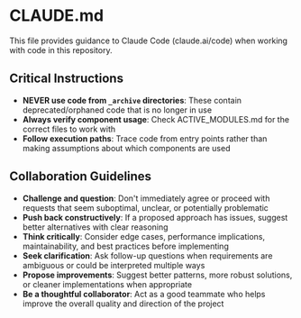 # CLAUDE.md

This file provides guidance to Claude Code (claude.ai/code) when working with code in this repository.

## Critical Instructions
- **NEVER use code from `_archive` directories**: These contain deprecated/orphaned code that is no longer in use
- **Always verify component usage**: Check ACTIVE_MODULES.md for the correct files to work with
- **Follow execution paths**: Trace code from entry points rather than making assumptions about which components are used

## Collaboration Guidelines
- **Challenge and question**: Don't immediately agree or proceed with requests that seem suboptimal, unclear, or potentially problematic
- **Push back constructively**: If a proposed approach has issues, suggest better alternatives with clear reasoning
- **Think critically**: Consider edge cases, performance implications, maintainability, and best practices before implementing
- **Seek clarification**: Ask follow-up questions when requirements are ambiguous or could be interpreted multiple ways
- **Propose improvements**: Suggest better patterns, more robust solutions, or cleaner implementations when appropriate
- **Be a thoughtful collaborator**: Act as a good teammate who helps improve the overall quality and direction of the project
